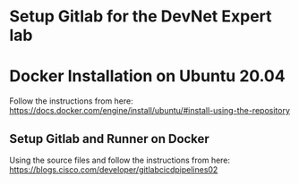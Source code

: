 # Setup Gitlab for the DevNet Expert lab

# Docker Installation on Ubuntu 20.04

Follow the instructions from here: https://docs.docker.com/engine/install/ubuntu/#install-using-the-repository

## Setup Gitlab and Runner on Docker

Using the source files and follow the instructions from here: https://blogs.cisco.com/developer/gitlabcicdpipelines02
